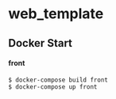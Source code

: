 # web_template
## Docker Start


#### front
```
$ docker-compose build front
$ docker-compose up front
```

